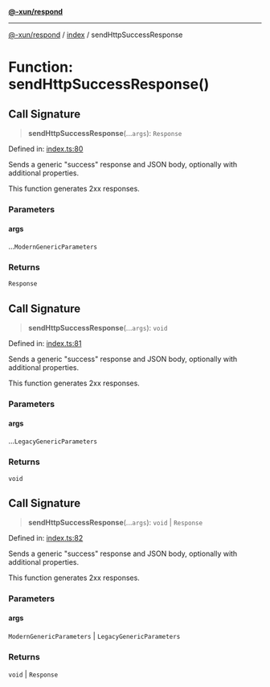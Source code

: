 [**@-xun/respond**](../../README.md)

***

[@-xun/respond](../../README.md) / [index](../README.md) / sendHttpSuccessResponse

# Function: sendHttpSuccessResponse()

## Call Signature

> **sendHttpSuccessResponse**(...`args`): `Response`

Defined in: [index.ts:80](https://github.com/Xunnamius/api-utils/blob/e8ce4963b8daa4c21bc4c8b9f74bbf11b683a0d4/packages/respond/src/index.ts#L80)

Sends a generic "success" response and JSON body, optionally with additional
properties.

This function generates 2xx responses.

### Parameters

#### args

...`ModernGenericParameters`

### Returns

`Response`

## Call Signature

> **sendHttpSuccessResponse**(...`args`): `void`

Defined in: [index.ts:81](https://github.com/Xunnamius/api-utils/blob/e8ce4963b8daa4c21bc4c8b9f74bbf11b683a0d4/packages/respond/src/index.ts#L81)

Sends a generic "success" response and JSON body, optionally with additional
properties.

This function generates 2xx responses.

### Parameters

#### args

...`LegacyGenericParameters`

### Returns

`void`

## Call Signature

> **sendHttpSuccessResponse**(...`args`): `void` \| `Response`

Defined in: [index.ts:82](https://github.com/Xunnamius/api-utils/blob/e8ce4963b8daa4c21bc4c8b9f74bbf11b683a0d4/packages/respond/src/index.ts#L82)

Sends a generic "success" response and JSON body, optionally with additional
properties.

This function generates 2xx responses.

### Parameters

#### args

`ModernGenericParameters` | `LegacyGenericParameters`

### Returns

`void` \| `Response`
